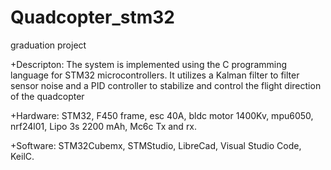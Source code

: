 # Quadcopter_stm32
graduation project

   +Descripton: The system is implemented using the C programming language for STM32 microcontrollers. It utilizes a Kalman filter to filter sensor noise and a PID controller to stabilize and control the flight direction of the quadcopter
   
   +Hardware: STM32, F450 frame, esc 40A, bldc motor 1400Kv, mpu6050, nrf24l01, Lipo 3s 2200 mAh, Mc6c Tx and rx.
   
   +Software: STM32Cubemx, STMStudio, LibreCad, Visual Studio Code, KeilC.
